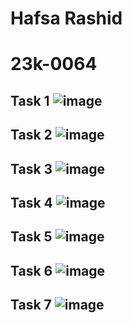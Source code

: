 # Hafsa Rashid
# 23k-0064
## Task 1 ![image](https://github.com/hafsaa05/PfFall-23/assets/142868426/ac8182d1-6980-4074-97ed-364059fcfa0c)
## Task 2 ![image](https://github.com/hafsaa05/PfFall-23/assets/142868426/72ba35f0-4ee5-4645-918c-df769bf7b77f)
## Task 3 ![image](https://github.com/hafsaa05/PfFall-23/assets/142868426/ac4a22db-a462-43cc-8656-8ad9188e8f5a)
## Task 4 ![image](https://github.com/hafsaa05/PfFall-23/assets/142868426/941e2005-37d8-4d39-815a-6b6c4faf63e2)
## Task 5 ![image](https://github.com/hafsaa05/PfFall-23/assets/142868426/18920a61-eaa2-45b6-8b4b-bcfcdf74e7e1)
## Task 6 ![image](https://github.com/hafsaa05/PfFall-23/assets/142868426/f4b32caa-87b4-400c-a18f-b9f1226af24d)
## Task 7 ![image](https://github.com/hafsaa05/PfFall-23/assets/142868426/e02c263e-babb-4fd9-bd52-f6a925113a6f)

